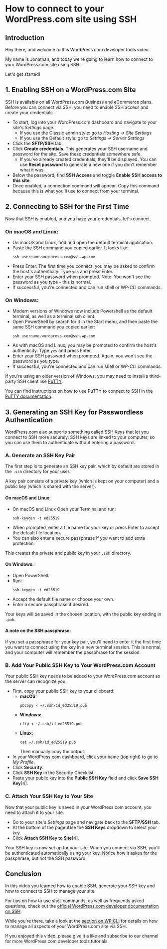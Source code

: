 # How to connect to your WordPress.com site using SSH

## **Introduction**

Hey there, and welcome to this WordPress.com developer tools video. 

My name is Jonathan, and today we're going to learn how to connect to your WordPress.com site using SSH. 

Let's get started!

## **1. Enabling SSH on a WordPress.com Site**

SSH is available on all WordPress.com Business and eCommerce plans. Before you can connect via SSH, you need to enable SSH access and create your credentials.

- To start, log into your WordPress.com dashboard and navigate to your site's *Settings* page.
    - If you use the Classic admin style: go to *Hosting → Site Settings*
    - If you use the Default style: go to *Settings → Server Settings*
- Click the **SFTP/SSH** tab.
- Click **Create credentials**. This generates your SSH username and password for the site. Save these credentials somewhere safe.
    - If you've already created credentials, they'll be displayed. You can use **Reset password** to generate a new one if you don't remember what it was.
- Below the password, find **SSH Access** and toggle **Enable SSH access to this site**.
- Once enabled, a connection command will appear. Copy this command because this is what you'll use to connect from your terminal.

## **2. Connecting to SSH for the First Time**

Now that SSH is enabled, and you have your credentials, let's connect.

### **On macOS and Linux:**

- On macOS and Linux, find and open the default terminal application.
- Paste the SSH command you copied earlier. It looks like:
  ```
  ssh username.wordpress.com@ssh.wp.com
  ```
- Press Enter. The first time you connect, you may be asked to confirm the host's authenticity. Type `yes` and press Enter.
- Enter your SSH password when prompted. Note: You won't see the password as you type - this is normal.
- If successful, you're connected and can run shell or WP-CLI commands.

### **On Windows:**

- Modern versions of Windows now include Powershell as the default terminal, as well as a terminal ssh client.
- Open PowerShell by search for it in the Start menu, and then paste the same SSH command you copied earlier:
  ```
  ssh username.wordpress.com@ssh.wp.com
  ```
- As with macOS and Linux, you may be prompted to confirm the host's authenticity. Type `yes` and press Enter.
- Enter your SSH password when prompted. Again, you won't see the password as you type.
- If successful, you're connected and can run shell or WP-CLI commands.

If you're using an older version of Windows, you may need to install a third-party SSH client like [PuTTY](https://www.putty.org/).

You can find instructions on how to use PuTTY to connect to SSH in the [PuTTY documentation](https://www.chiark.greenend.org.uk/~sgtatham/putty/docs.html).

## **3. Generating an SSH Key for Passwordless Authentication**

WordPress.com also supports something called SSH Keys that let you connect to SSH more securely. SSH keys are linked to your computer, so you can use them to authenticate without entering a password. 

### **A. Generate an SSH Key Pair**

The first step is to generate an SSH key pair, which by default are stored in the `.ssh` directory for your user. 

A key pair consists of a private key (which is kept on your computer) and a public key (which is shared with the server).

#### **On macOS and Linux:**

- On macOS and Linux Open your Terminal and run:
  ```
  ssh-keygen -t ed25519
  ```
- When prompted, enter a file name for your key or press Enter to accept the default file location.
- You can also enter a secure passphrase if you want to add extra protection. 

This creates the private and public key in your `.ssh` directory. 

#### **On Windows:**

- Open PowerShell.
- Run:
  ```
  ssh-keygen -t ed25519
  ```
- Accept the default file name or choose your own.
- Enter a secure passphrase if desired.

Your keys will be saved in the chosen location, with the public key ending in `.pub`.

#### A note on the SSH passphrase:

If you set a passphrase for your key pair, you'll need to enter it the first time you want to connect using the key in a new terminal session. This is normal, and your computer will remember the passphrase for the session.

### **B. Add Your Public SSH Key to Your WordPress.com Account**

Your public SSH key needs to be added to your WordPress.com account so the server can recognize you.

- First, copy your public SSH key to your clipboard:
    - **macOS:**
      ```
      pbcopy < ~/.ssh/id_ed25519.pub
      ```
    - **Windows:**
      ```
      clip < ~/.ssh/id_ed25519.pub
      ```
    - **Linux:**
      ```
      cat ~/.ssh/id_ed25519.pub
      ```
      Then manually copy the output.
- In your WordPress.com dashboard, click your name (top right) to go to *My Profile*.
- Click **Security**.
- Click **SSH Key** in the Security Checklist.
- Paste your public key into the **Public SSH Key** field and click **Save SSH Key**[4].

### **C. Attach Your SSH Key to Your Site**

Now that your public key is saved in your WordPress.com account, you need to attach it to your site.

- Go to your site's *Settings* page and navigate back to the **SFTP/SSH** tab.
- At the bottom of the pageuUse the **SSH Keys** dropdown to select your key.
- Click **Attach SSH Key to Site**[4].

Your SSH key is now set up for your site. When you connect via SSH, you'll be authenticated automatically using your key. Notice how it askes for the passphrase, but not the SSH password.

## **Conclusion**

In this video you learned how to enable SSH, generate your SSH key and how to connect to SSH to manage your site.

For tips on how to use shell commands, as well as frequently asked questions, check out the [official WordPress.com developer documentation on SSH](https://developer.wordpress.com/docs/developer-tools/ssh/).

While you're there, take a look at the [section on WP CLI](https://developer.wordpress.com/docs/developer-tools/wp-cli/) for details on how to manage all aspects of your WordPress.com site via SSH.

If you enjoyed this video, please give it a like and subscribe to our channel for more WordPress.com developer tools tutorials.